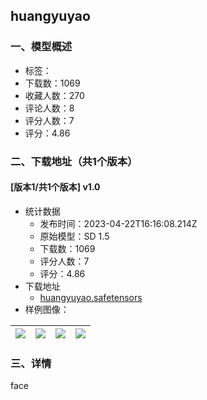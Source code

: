 ## huangyuyao
### 一、模型概述

- 标签：
- 下载数：1069
- 收藏人数：270
- 评论人数：8
- 评分人数：7
- 评分：4.86

### 二、下载地址（共1个版本）

#### [版本1/共1个版本] v1.0

- 统计数据
  - 发布时间：2023-04-22T16:16:08.214Z
  - 原始模型：SD 1.5
  - 下载数：1069
  - 评分人数：7
  - 评分：4.86
- 下载地址
  - [huangyuyao.safetensors](https://civitai.com/api/download/models/52539)
- 样例图像：

| <img src="https://image.civitai.com/xG1nkqKTMzGDvpLrqFT7WA/2de9cc9a-f958-4d8e-ccbc-bef987db4c00/width=450/566384.jpeg" /> | <img src="https://image.civitai.com/xG1nkqKTMzGDvpLrqFT7WA/0f577676-0629-45ca-5c39-78082ee1c200/width=450/566377.jpeg" /> | <img src="https://image.civitai.com/xG1nkqKTMzGDvpLrqFT7WA/b7262c7b-d81a-4849-ec6a-6abc11601e00/width=450/574010.jpeg" /> | <img src="https://image.civitai.com/xG1nkqKTMzGDvpLrqFT7WA/2537a8a6-61ea-4aa8-0d81-d1d2ce18da00/width=450/574009.jpeg" /> |
| ---- | ---- | ---- | ---- |


### 三、详情
<p>face</p>